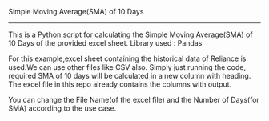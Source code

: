 Simple Moving Average(SMA) of 10 Days
____________________________________

This is a Python script for calculating the Simple Moving Average(SMA) of 10 Days of the provided excel sheet.
Library used : Pandas

For this example,excel sheet containing the historical data of Reliance is used.We can use other files like CSV also.
Simply just running the code, required SMA of 10 days will be calculated in a new column with heading.
The excel file in this repo already contains the columns with output.


You can change the File Name(of the excel file) and the Number of Days(for SMA) according to the use case.
